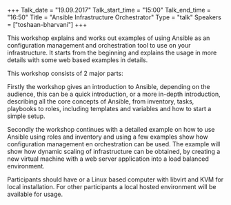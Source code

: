 +++
Talk_date = "19.09.2017"
Talk_start_time = "15:00"
Talk_end_time = "16:50"
Title = "Ansible Infrastructure Orchestrator"
Type = "talk"
Speakers = ["toshaan-bharvani"]
+++

<p>This workshop explains and works out examples of using Ansible as an configuration management and orchestration tool to use on your infrastructure. It starts from the beginning and explains the usage in more details with some web based examples in details.</p>

<p>This workshop consists of 2 major parts:</p>
<p>Firstly the workshop gives an introduction to Ansible, depending on the audience, this can be a quick introduction, or a more in-depth introduction, describing all the core concepts of Ansible, from inventory, tasks, playbooks to roles, including templates and variables and how to start a simple setup.</p>
<p>Secondly the workshop continues with a detailed example on how to use Ansible using roles and inventory and using a few examples show how configuration management en orchestration can be used. The example will show how dynamic scaling of infrastructure can be obtained, by creating a new virtual machine with a web server application into a load balanced environment.</p>
<p>Participants should have or a Linux based computer with libvirt and KVM for local installation. For other participants a local hosted environment will be available for usage.</p>